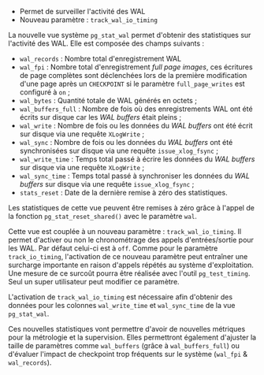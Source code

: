 <!--
Les commits sur ce sujet sont :

* https://commitfest.postgresql.org/30/2693/
* https://git.postgresql.org/gitweb/?p=postgresql.git;a=commit;h=8d9a935965f01b7759a8c23ff6291000b670a2bf
* https://commitfest.postgresql.org/32/2859/
* https://git.postgresql.org/gitweb/?p=postgresql.git;a=commit;h=ff99918c625a84c91e7391db9032112ec8653623

Discussion

* https://gitlab.dalibo.info/formation/workshops/-/issues/129

-->

<div class="slide-content">

* Permet de surveiller l'activité des WAL
* Nouveau paramètre : `track_wal_io_timing`

</div>

<div class="notes">

La nouvelle vue système `pg_stat_wal` permet d'obtenir des statistiques sur 
l'activité des WAL. Elle est composée des champs suivants :

* `wal_records` : Nombre total d'enregistrement WAL 
* `wal_fpi` : Nombre total d'enregistrement _full page images_, ces écritures
   de page complètes sont déclenchées lors de la première modification d'une
   page après un `CHECKPOINT` si le paramètre `full_page_writes` est configuré
   à `on` ;
* `wal_bytes` : Quantité totale de WAL générés en octets ;
* `wal_buffers_full` : Nombre de fois où des enregistrements WAL ont été
  écrits sur disque car les _WAL buffers_ était pleins ;
* `wal_write` : Nombre de fois ou les données du _WAL buffers_
  ont été écrit sur disque via une requête `XLogWrite` ;
* `wal_sync` : Nombre de fois ou les données du _WAL buffers_ ont été
  synchronisées sur disque via une requête `issue_xlog_fsync` ;
* `wal_write_time` : Temps total passé à écrire les données du _WAL buffers_
  sur disque via une requête `XLogWrite` ;
* `wal_sync_time` : Temps total passé à synchroniser les données du _WAL buffers_
  sur disque via une requête `issue_xlog_fsync` ;
* `stats_reset` : Date de la dernière remise à zéro des statistiques.

Les statistiques de cette vue peuvent être remises à zéro grâce à l'appel
de la fonction `pg_stat_reset_shared()` avec le paramètre `wal`.

Cette vue est couplée à un nouveau paramètre : `track_wal_io_timing`.
Il permet d'activer ou non le chronométrage des appels d'entrées/sortie
pour les WAL. Par défaut celui-ci est à `off`. Comme pour le paramètre
`track_io_timing`, l'activation de ce nouveau paramètre peut entraîner une
surcharge importante en raison d'appels répétés au système d'exploitation.
Une mesure de ce surcoût pourra être réalisée avec l'outil `pg_test_timing`.
Seul un super utilisateur peut modifier ce paramètre.

L'activation de `track_wal_io_timing` est nécessaire afin d'obtenir des données
pour les colonnes `wal_write_time` et `wal_sync_time` de la vue `pg_stat_wal`.

Ces nouvelles statistiques vont permettre d'avoir de nouvelles métriques
pour la métrologie et la supervision. Elles permettront également d'ajuster
la taille de paramètres comme `wal_buffers` (grâce à `wal_buffers_full`)
ou d'évaluer l'impact de checkpoint trop fréquents sur le système
(`wal_fpi` & `wal_records`).
</div>
